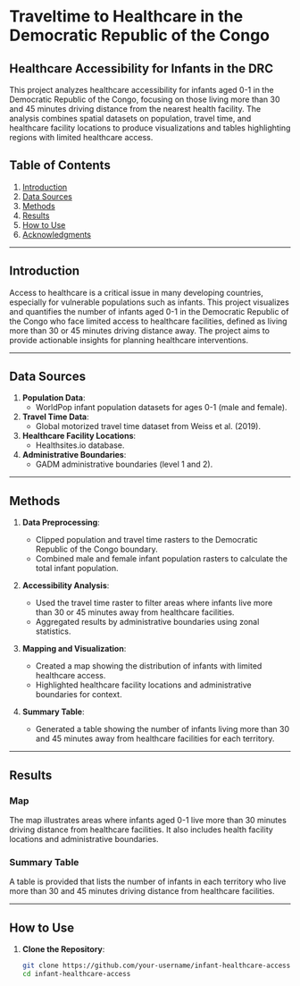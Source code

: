 # Traveltime to Healthcare in the Democratic Republic of the Congo

## Healthcare Accessibility for Infants in the DRC

This project analyzes healthcare accessibility for infants aged 0-1 in the Democratic Republic of the Congo, focusing on those living more than 30 and 45 minutes driving distance from the nearest health facility. The analysis combines spatial datasets on population, travel time, and healthcare facility locations to produce visualizations and tables highlighting regions with limited healthcare access.

## Table of Contents
1. [Introduction](#introduction)
2. [Data Sources](#data-sources)
3. [Methods](#methods)
4. [Results](#results)
5. [How to Use](#how-to-use)
6. [Acknowledgments](#acknowledgments)

---

## Introduction

Access to healthcare is a critical issue in many developing countries, especially for vulnerable populations such as infants. This project visualizes and quantifies the number of infants aged 0-1 in the Democratic Republic of the Congo who face limited access to healthcare facilities, defined as living more than 30 or 45 minutes driving distance away. The project aims to provide actionable insights for planning healthcare interventions.

---

## Data Sources

1. **Population Data**:
   - WorldPop infant population datasets for ages 0-1 (male and female).
2. **Travel Time Data**:
   - Global motorized travel time dataset from Weiss et al. (2019).
3. **Healthcare Facility Locations**:
   - Healthsites.io database.
4. **Administrative Boundaries**:
   - GADM administrative boundaries (level 1 and 2).

---

## Methods

1. **Data Preprocessing**:
   - Clipped population and travel time rasters to the Democratic Republic of the Congo boundary.
   - Combined male and female infant population rasters to calculate the total infant population.

2. **Accessibility Analysis**:
   - Used the travel time raster to filter areas where infants live more than 30 or 45 minutes away from healthcare facilities.
   - Aggregated results by administrative boundaries using zonal statistics.

3. **Mapping and Visualization**:
   - Created a map showing the distribution of infants with limited healthcare access.
   - Highlighted healthcare facility locations and administrative boundaries for context.

4. **Summary Table**:
   - Generated a table showing the number of infants living more than 30 and 45 minutes away from healthcare facilities for each territory.

---

## Results

### Map
The map illustrates areas where infants aged 0-1 live more than 30 minutes driving distance from healthcare facilities. It also includes health facility locations and administrative boundaries.

### Summary Table
A table is provided that lists the number of infants in each territory who live more than 30 and 45 minutes driving distance from healthcare facilities.

---

## How to Use

1. **Clone the Repository**:
   ```bash
   git clone https://github.com/your-username/infant-healthcare-access.git
   cd infant-healthcare-access
